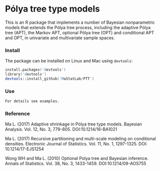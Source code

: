 # Pólya tree type models

This is an R package that implements a number of Bayesian nonparametric models that extends the Pólya tree process, including the adaptive Pólya tree (APT), the Markov APT, optional Pólya tree (OPT) and conditional APT and OPT, in univariate and multivariate sample spaces.

### Install
The package can be installed on Linux and Mac using `devtools`:

```S
install.packages('devtools')
library('devtools')
devtools::install_github('MaStatLab/PTT')
```

### Use

```S
For details see examples.
```

### Reference

Ma L. (2017) Adaptive shrinkage in Pólya tree type models. Bayesian Analysis. Vol. 12, No. 3, 779-805. DOI:10.1214/16-BA1021

Ma L. (2017) Recursive partitioning and multi-scale modeling on conditional densities. Electronic Journal of Statistics. Vol. 11, No. 1, 1297-1325. DOI: 10.1214/17-EJS1254 

Wong WH and Ma L. (2010) Optional Polya tree and Bayesian inference. Annals of Statistics. Vol. 38, No. 3, 1433-1459. DOI:10.1214/09-AOS755


